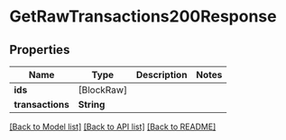 # GetRawTransactions200Response

## Properties
Name | Type | Description | Notes
------------ | ------------- | ------------- | -------------
**ids** | [BlockRaw] |  | 
**transactions** | **String** |  | 

[[Back to Model list]](../README.md#documentation-for-models) [[Back to API list]](../README.md#documentation-for-api-endpoints) [[Back to README]](../README.md)


